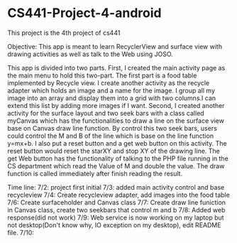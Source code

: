 # CS441-Project-4-android
This project is the 4th project of cs441


Objective:
This app is meant to learn RecyclerView and surface view with drawing activities as well as talk to the Web using JOSO.

This app is divided into two parts. First, I created the main activity page as the main menu to hold this two-part. The first part is a food table implemented by Recycle view. I create another activity as the recycle adapter which holds an image and a name for the image. I group all my image into an array and display them into a grid with two columns.I can extend this list by adding more images if I want. Second, I created another activity  for the surface layout and two seek bars with a class called myCanvas which has the functionalities to draw a line on the surface view base on Canvas draw line function.  By control this two seek bars,  users could control the M and B of the line which is base on the line function y=mx+b.  I also put a reset button and a get web button on this activity. The reset button would reset the starXY and stop XY of the drawing line. The get Web button has the functionality of talking to the PHP file running in the CS department which read the Value of M and double the value. The draw function is called immediately after finish reading the result. 

Time line: 
7/2: project first initial
7/3: added main activity control and base recycleview
7/4: Create recycleview adapter, add images into the food table
7/6: Create surfaceholder and Canvas class
7/7: Create draw line funiction in Canvas class, create two seekbars that control m and b
7/8: Added web response(did not work)
7/9: Web service is now working on my laptop but not desktop(Don't know why, IO exception on my desktop), edit README file.
7/10: 

